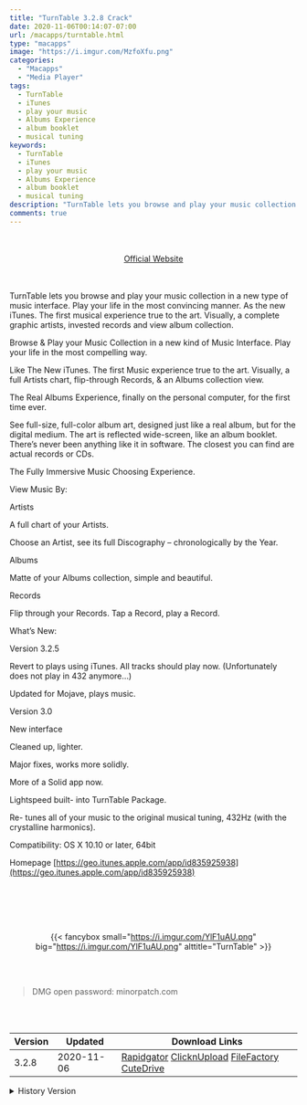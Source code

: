 ```yaml
---
title: "TurnTable 3.2.8 Crack"
date: 2020-11-06T00:14:07-07:00
url: /macapps/turntable.html
type: "macapps"
image: "https://i.imgur.com/MzfoXfu.png"
categories:
  - "Macapps"
  - "Media Player"
tags:
  - TurnTable
  - iTunes
  - play your music
  - Albums Experience
  - album booklet
  - musical tuning
keywords:
  - TurnTable
  - iTunes
  - play your music
  - Albums Experience
  - album booklet
  - musical tuning
description: "TurnTable lets you browse and play your music collection in a new type of music interface. Play your life in the most convincing manner"
comments: true
---
```


<br/>
<br/>
<center>
<a href="https://geo.itunes.apple.com/app/id835925938" target="blank"><div class="border border-blue-500 rounded-lg transition duration-500 
    ease-in-out w-48 text-lg text-blue-500 text-center px-2 hover:bg-blue-500 hover:text-white">
  Official Website 
</div></a>
</center>
<br/>
<br/>

TurnTable lets you browse and play your music collection in a new type of music interface. Play your life in the most convincing manner. As the new iTunes. The first musical experience true to the art. Visually, a complete graphic artists, invested records and view album collection.

Browse & Play your Music Collection in a new kind of Music Interface. Play your life in the most compelling way.

Like The New iTunes. The first Music experience true to the art. Visually, a full Artists chart, flip-through Records, & an Albums collection view.

The Real Albums Experience, finally on the personal computer, for the first time ever.

See full-size, full-color album art, designed just like a real album, but for the digital medium. The art is reflected wide-screen, like an album booklet. There’s never been anything like it in software. The closest you can find are actual records or CDs.

The Fully Immersive Music Choosing Experience.

View Music By:

Artists

A full chart of your Artists.

Choose an Artist, see its full Discography – chronologically by the Year.

Albums

Matte of your Albums collection, simple and beautiful.

Records

Flip through your Records. Tap a Record, play a Record.

What’s New:

Version 3.2.5

Revert to plays using iTunes. All tracks should play now. (Unfortunately does not play in 432 anymore…)

Updated for Mojave, plays music.

Version 3.0

New interface

Cleaned up, lighter.


Major fixes, works more solidly.

More of a Solid app now.


Lightspeed built- into TurnTable Package.

Re- tunes all of your music to the original musical tuning, 432Hz (with the crystalline harmonics).

Compatibility: OS X 10.10 or later, 64bit

Homepage [https://geo.itunes.apple.com/app/id835925938](https://geo.itunes.apple.com/app/id835925938)

<br/>
<br/>
<script async src="https://pagead2.googlesyndication.com/pagead/js/adsbygoogle.js"></script>
<ins class="adsbygoogle"
     style="display:block; text-align:center;"
     data-ad-layout="in-article"
     data-ad-format="fluid"
     data-ad-client="ca-pub-8746275014476192"
     data-ad-slot="5144997159"></ins>
<script>
     (adsbygoogle = window.adsbygoogle || []).push({});
</script>
<br/>
<br/>


<center>

{{< fancybox small="https://i.imgur.com/YlF1uAU.png" big="https://i.imgur.com/YlF1uAU.png" alttitle="TurnTable" >}}

</center>

<br/>
<br/>


> DMG open password: minorpatch.com

<br/>

<br/>
<div id="history_version" class="history_version">

| Version | Updated | Download Links |
| ---- | ---- | ---- |
| 3.2.8 | 2020-11-06 | [Rapidgator](https://ouo.io/UBXvNv)   [ClicknUpload](https://ouo.io/6mGovCh)   [FileFactory](https://ouo.io/x1k33C)   [CuteDrive](https://ouo.io/2ZQrgk) |
<details>
<summary>History Version</summary>

| Version | Updated | Download Links |
| ---- | ---- | ---- |
| 3.2.6 | 2020-08-14 | [UsersCloud](https://ouo.io/R7quYB)   [ClicknUpload](https://ouo.io/PP1LWe)   [FileFactory](https://ouo.io/Odj22p)   [CuteDrive](https://ouo.io/Dt97u9) |
</details>

</div>

